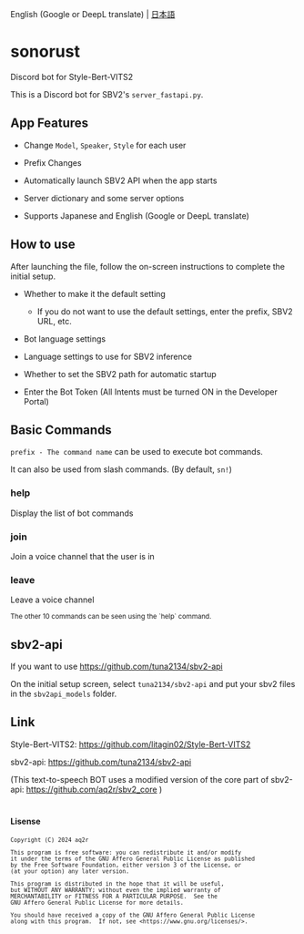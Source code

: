 English (Google or DeepL translate) | [日本語](./README-ja.md)

# sonorust
Discord bot for Style-Bert-VITS2

This is a Discord bot for SBV2's `server_fastapi.py`.

## App Features

- Change `Model`, `Speaker`, `Style` for each user

- Prefix Changes

- Automatically launch SBV2 API when the app starts

- Server dictionary and some server options

- Supports Japanese and English (Google or DeepL translate)

## How to use

After launching the file, follow the on-screen instructions to complete the initial setup.

- Whether to make it the default setting

    - If you do not want to use the default settings, enter the prefix, SBV2 URL, etc.

- Bot language settings

- Language settings to use for SBV2 inference

- Whether to set the SBV2 path for automatic startup

- Enter the Bot Token (All Intents must be turned ON in the Developer Portal)

## Basic Commands

`prefix - The command name` can be used to execute bot commands. 

It can also be used from slash commands. (By default, `sn!`)

### help

Display the list of bot commands

### join

Join a voice channel that the user is in

### leave

Leave a voice channel

<sub>
The other 10 commands can be seen using the `help` command.
</sub>

<br>

## sbv2-api

If you want to use https://github.com/tuna2134/sbv2-api

On the initial setup screen, select `tuna2134/sbv2-api` and put your sbv2 files in the `sbv2api_models` folder.

## Link

Style-Bert-VITS2: https://github.com/litagin02/Style-Bert-VITS2

sbv2-api: https://github.com/tuna2134/sbv2-api

(This text-to-speech BOT uses a modified version of the core part of sbv2-api: https://github.com/aq2r/sbv2_core )

#

#### Lisense

<sub>

    Copyright (C) 2024 aq2r

    This program is free software: you can redistribute it and/or modify
    it under the terms of the GNU Affero General Public License as published
    by the Free Software Foundation, either version 3 of the License, or
    (at your option) any later version.

    This program is distributed in the hope that it will be useful,
    but WITHOUT ANY WARRANTY; without even the implied warranty of
    MERCHANTABILITY or FITNESS FOR A PARTICULAR PURPOSE.  See the
    GNU Affero General Public License for more details.

    You should have received a copy of the GNU Affero General Public License
    along with this program.  If not, see <https://www.gnu.org/licenses/>.

</sub>
